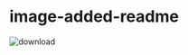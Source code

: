 # image-added-readme


![download](https://github.com/Saquibtechlotraining/image-added-readme/assets/91885135/21dd9e28-efcf-4bfb-ab84-1bc0146fab17)

